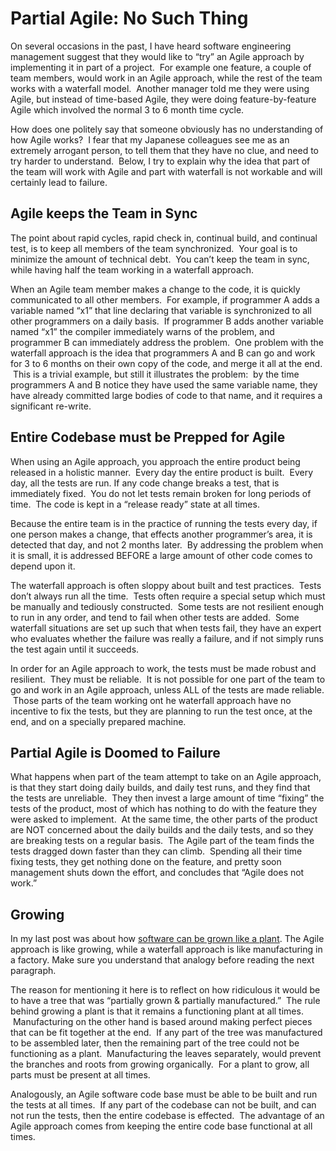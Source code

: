 #  Partial Agile: No Such Thing

On several occasions in the past, I have heard software engineering management suggest that they would like to “try” an Agile approach by implementing it in part of a project.  For example one feature, a couple of team members, would work in an Agile approach, while the rest of the team works with a waterfall model.  Another manager told me they were using Agile, but instead of time-based Agile, they were doing feature-by-feature Agile which involved the normal 3 to 6 month time cycle.  

How does one politely say that someone obviously has no understanding of how Agile works?  I fear that my Japanese colleagues see me as an extremely arrogant person, to tell them that they have no clue, and need to try harder to understand.  Below, I try to explain why the idea that part of the team will work with Agile and part with waterfall is not workable and will certainly lead to failure.

## Agile keeps the Team in Sync

The point about rapid cycles, rapid check in, continual build, and continual test, is to keep all members of the team synchronized.  Your goal is to minimize the amount of technical debt.  You can’t keep the team in sync, while having half the team working in a waterfall approach.  

When an Agile team member makes a change to the code, it is quickly communicated to all other members.  For example, if programmer A adds a variable named “x1” that line declaring that variable is synchronized to all other programmers on a daily basis.  If programmer B adds another variable named “x1” the compiler immediately warns of the problem, and programmer B can immediately address the problem.  One problem with the waterfall approach is the idea that programmers A and B can go and work for 3 to 6 months on their own copy of the code, and merge it all at the end.  This is a trivial example, but still it illustrates the problem:  by the time programmers A and B notice they have used the same variable name, they have already committed large bodies of code to that name, and it requires a significant re-write.

## Entire Codebase must be Prepped for Agile

When using an Agile approach, you approach the entire product being released in a holistic manner.  Every day the entire product is built.  Every day, all the tests are run. If any code change breaks a test, that is immediately fixed.  You do not let tests remain broken for long periods of time.  The code is kept in a “release ready” state at all times.  

Because the entire team is in the practice of running the tests every day, if one person makes a change, that effects another programmer’s area, it is detected that day, and not 2 months later.  By addressing the problem when it is small, it is addressed BEFORE a large amount of other code comes to depend upon it.  

The waterfall approach is often sloppy about built and test practices.  Tests don’t always run all the time.  Tests often require a special setup which must be manually and tediously constructed.  Some tests are not resilient enough to run in any order, and tend to fail when other tests are added.  Some waterfall situations are set up such that when tests fail, they have an expert who evaluates whether the failure was really a failure, and if not simply runs the test again until it succeeds.  

In order for an Agile approach to work, the tests must be made robust and resilient.  They must be reliable.  It is not possible for one part of the team to go and work in an Agile approach, unless ALL of the tests are made reliable.  Those parts of the team working ont he waterfall approach have no incentive to fix the tests, but they are planning to run the test once, at the end, and on a specially prepared machine.

## Partial Agile is Doomed to Failure

What happens when part of the team attempt to take on an Agile approach, is that they start doing daily builds, and daily test runs, and they find that the tests are unreliable.  They then invest a large amount of time “fixing” the tests of the product, most of which has nothing to do with the feature they were asked to implement.  At the same time, the other parts of the product are NOT concerned about the daily builds and the daily tests, and so they are breaking tests on a regular basis.  The Agile part of the team finds the tests dragged down faster than they can climb.  Spending all their time fixing tests, they get nothing done on the feature, and pretty soon management shuts down the effort, and concludes that “Agile does not work.”

## Growing

In my last post was about how [software can be grown like a plant](https://agiletribe.purplehillsbooks.com/2012/05/08/growing-software-like-a-plant/). The Agile approach is like growing, while a waterfall approach is like manufacturing in a factory. Make sure you understand that analogy before reading the next paragraph.  

The reason for mentioning it here is to reflect on how ridiculous it would be to have a tree that was “partially grown & partially manufactured.”  The rule behind growing a plant is that it remains a functioning plant at all times.  Manufacturing on the other hand is based around making perfect pieces that can be fit together at the end.  If any part of the tree was manufactured to be assembled later, then the remaining part of the tree could not be functioning as a plant.  Manufacturing the leaves separately, would prevent the branches and roots from growing organically.  For a plant to grow, all parts must be present at all times.  

Analogously, an Agile software code base must be able to be built and run the tests at all times.  If any part of the codebase can not be built, and can not run the tests, then the entire codebase is effected.  The advantage of an Agile approach comes from keeping the entire code base functional at all times.